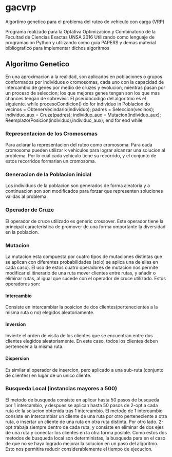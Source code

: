 # gacvrp
Algortimo genetico para el problema del ruteo de vehiculo con carga (VRP)

Programa realizado para la Optativa Optimizacion y Combinatorio de la Facultad de Ciencias Exactas UNSA 2016
Utilizando como lenguaje de programacion Python y utilizando como guia PAPERS y demas material bibliografico para implementar dichos algoritmos

## Algoritmo Genetico
En una aproximacion a la realidad, son aplicados en poblaciones o grupos conformados por individuos o cromosomas, cada uno con la capacidad de intercambio de genes por medio de cruzes y evolucion, mientras pasan por un proceso de seleccion; los que mejores genes tengan son los que mas chances tengan de sobrevivir. El pseudocodigo del algoritmo es el siguiente.
while procesoCondicion() do
  for individuo in Poblacion do
    vecinos = ObtenerVecindario(individuo);
    padres = Seleccion(vecinos);
    individuo_aux = Cruze(padres);
    individuo_aux = Mutacion(individuo_aux);
    Reemplazo(Posicion(individuo),individuo_aux);
  end for
end while
### Representacion de los Cromosomas
Para aclarar la representacion del ruteo como cromosoma. Para cada cromosoma pueden utilizar k vehiculos para lograr alcanzar una solucion al problema. Por lo cual cada vehiculo tiene su recorrido, y el conjunto de estos recorridos formarian un cromosoma.
### Generacion de la Poblacion inicial
Los individuos de la poblacion son generados de forma aleatoria y a continuacion son son modificados para forzar que representen soluciones validas al problema.
### Operador de Cruze
El operador de cruce utilizado es generic crossover. Este operador tiene la principal caracteristica de promover de una forma omportante la diversidad en la poblacion.
### Mutacion
La mutacion esta compuesta por cuatro tipos de mutaciones distintas que se aplican con diferentes probabilidades (solo) se aplica una de ellas en cada caso). El uso de estos cuatro operadores de mutacion nos permite modificar el itinerario de una ruta mover clientes entre rutas, y añadir o eliminar rutas, al igual que sucede con el operador de cruce utilizado. Estos operadores son:
#### Intercambio
Consiste en intercambiar la posicion de dos clientes(pertenecientes a la misma ruta o no) elegidos aleatoriamente.
#### Inversion
Invierte el orden de visita de los clientes que se encuentran entre dos clientes elegidos aleatoriamente. En este caso, todos los clientes deben pertenecer a la misma ruta.
#### Dispersion
Es similar al operador de insercion, pero aplicado a una sub-ruta (conjunto de clientes) en lugar de un unico cliente.
### Busqueda Local (instancias mayores a 500)
El metodo de busqueda consiste en aplicar hasta 50 pasos de busqueda por 1 intercambio, y despues se aplican hasta 50 pasos de 2-opt a cada ruta de la solucion obtenida tras 1 intercambio. El metodo de 1 intercambio consiste en intercambiar un cliente de una ruta por otro perteneciente a otra ruta, o insertar un cliente de una ruta en otra ruta distinta. Por otro lado. 2-opt trabaja siempre dentro de cada ruta, y consiste en eliminar de dos ejes de una ruta y conectar los clientes en la otra forma posible. Como estos dos metodos de busqueda local son deterministas, la busqueda para en el caso de que no se haya logrado mejorar la solucion en un paso del algoritmo. Esto nos permitira reducir considerablemente el tiempo de ejecucion.
